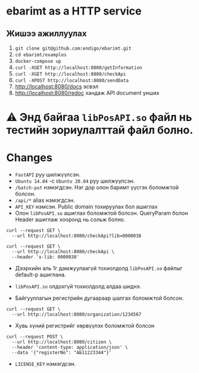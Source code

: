 # ebarimt as a HTTP service

## Жишээ ажиллуулах

1. `git clone git@github.com:endigo/ebarimt.git`
2. `cd ebarimt/examples`
3. `docker-compose up`
4. `curl -XGET http://localhost:8080/getInformation`
5. `curl -XGET http://localhost:8080/checkApi`
6. `curl -XPOST http://localhost:8080/sendData`
7. [http://localhost:8080/docs](http://localhost:8080/docs) эсвэл
8. [http://localhost:8080/redoc](http://localhost:8080/redoc) хандаж API document унших

# ⚠️ Энд байгаа `libPosAPI.so` файл нь тестийн зориулалттай файл болно.

# Changes

- `FastAPI` руу шилжүүлсэн.
- `Ubuntu 14.04` -с `Ubuntu 20.04` руу шилжүүлсэн.
- `/batch-put` нэмэгдсэн. Нэг дор олон баримт үүсгэх боломжтой болсон.
- `/api/*` alias нэмэгдсэн.
- `API_KEY` нэмсэн. Public domain тохируулах бол ашиглах
- Олон `libPosAPI.so` ашиглах боломжтой болсон.
  QueryParam болон Header ашиглаж хооронд нь сольж болно.

```
curl --request GET \
  --url http://localhost:8080/checkApi?lib=0000038
```

```
curl --request GET \
  --url http://localhost:8080/checkApi \
  --header 'x-lib: 0000038'
```

- Дээрхийн аль 1г дамжуулаагүй тохиолдолд `libPosAPI.so` файлыг default-р ашиглана.
- `libPosAPI.so` олдохгүй тохиолдолд алдаа шиднэ.

- Байгууллагын регистрийн дугаараар шалгах боломжтой болсон.

```
curl --request GET \
  --url http://localhost:8080/organization/1234567
```

- Хувь хүний регистрийг хөрвүүлэх боломжтой болсон

```
curl --request POST \
  --url http://localhost:8080/citizen \
  --header 'content-type: application/json' \
  --data '{"registerNo": "АБ11223344"}'
```

- `LICENSE_KEY` нэмэгдсэн.
